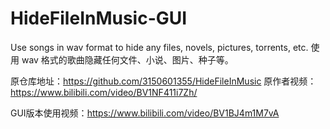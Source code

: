 # HideFileInMusic-GUI
Use songs in wav format to hide any files, novels, pictures, torrents, etc.
使用 wav 格式的歌曲隐藏任何文件、小说、图片、种子等。

原仓库地址：https://github.com/3150601355/HideFileInMusic
原作者视频：https://www.bilibili.com/video/BV1NF411i7Zh/

GUI版本使用视频：https://www.bilibili.com/video/BV1BJ4m1M7vA

